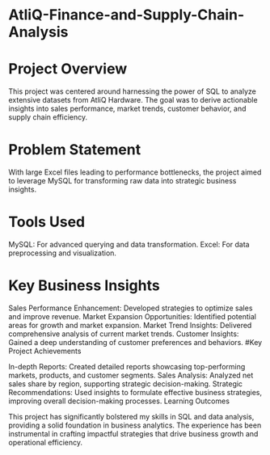 # AtliQ-Finance-and-Supply-Chain-Analysis
# Project Overview

This project was centered around harnessing the power of SQL to analyze extensive datasets from AtliQ Hardware. The goal was to derive actionable insights into sales performance, market trends, customer behavior, and supply chain efficiency.

# Problem Statement

With large Excel files leading to performance bottlenecks, the project aimed to leverage MySQL for transforming raw data into strategic business insights.

# Tools Used

MySQL: For advanced querying and data transformation.
Excel: For data preprocessing and visualization.
# Key Business Insights

Sales Performance Enhancement: Developed strategies to optimize sales and improve revenue.
Market Expansion Opportunities: Identified potential areas for growth and market expansion.
Market Trend Insights: Delivered comprehensive analysis of current market trends.
Customer Insights: Gained a deep understanding of customer preferences and behaviors.
#Key Project Achievements

In-depth Reports: Created detailed reports showcasing top-performing markets, products, and customer segments.
Sales Analysis: Analyzed net sales share by region, supporting strategic decision-making.
Strategic Recommendations: Used insights to formulate effective business strategies, improving overall decision-making processes.
Learning Outcomes

This project has significantly bolstered my skills in SQL and data analysis, providing a solid foundation in business analytics. The experience has been instrumental in crafting impactful strategies that drive business growth and operational efficiency.


